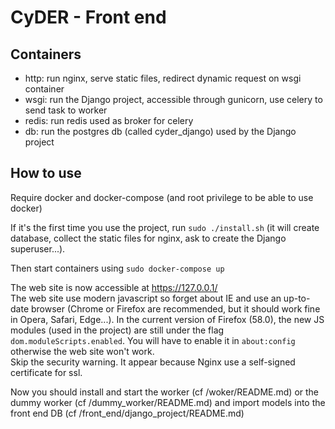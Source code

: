 CyDER - Front end
======

Containers
-------

- http: run nginx, serve static files, redirect dynamic request on wsgi container
- wsgi: run the Django project, accessible through gunicorn, use celery to send task to worker
- redis: run redis used as broker for celery
- db: run the postgres db (called cyder_django) used by the Django project

How to use
-------

Require docker and docker-compose (and root privilege to be able to use docker)

If it's the first time you use the project, run `sudo ./install.sh` (it will create database, collect the static files for nginx, ask to create the Django superuser...).

Then start containers using `sudo docker-compose up`  

The web site is now accessible at https://127.0.0.1/  
The web site use modern javascript so forget about IE and use an up-to-date browser (Chrome or Firefox are recommended, but it should work fine in Opera, Safari, Edge...). In the current version of Firefox (58.0), the new JS modules (used in the project) are still under the flag `dom.moduleScripts.enabled`. You will have to enable it in `about:config` otherwise the web site won't work.  
Skip the security warning. It appear because Nginx use a self-signed certificate for ssl.

Now you should install and start the worker (cf /woker/README.md) or the dummy worker (cf /dummy_worker/README.md) and import models into the front end DB (cf /front_end/django_project/README.md)
